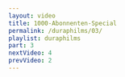 ```yaml
---
layout: video
title: 1000-Abonnenten-Special
permalink: /duraphilms/03/
playlist: duraphilms
part: 3
nextVideo: 4
prevVideo: 2
---
```

